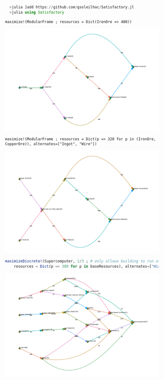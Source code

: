 ```julia
  >julia ]add https://github.com/gsoleilhac/Satisfactory.jl
  >julia using Satisfactory
```

```
maximize!(ModularFrame ; resources = Dict(IronOre => 480))
```
<img src="./examples/fig1.png"> 

```
maximize!(ModularFrame ; resources = Dict(p => 320 for p in (IronOre, CopperOre)), alternates=["Ingot", "Wire"])
```
<img src="./examples/fig2.png">

```julia
maximizeDiscrete!(Supercomputer, 1/3 ; # only allows building to run at 33, 66, or 100% efficiency`
    resources = Dict(p => 300 for p in baseResources), alternates=["Wire", "Ingot"])
```
<img src="./examples/fig3.png">

